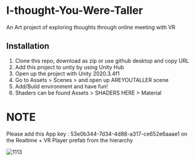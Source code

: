 # I-thought-You-Were-Taller
 An Art project of exploring thoughts through online meeting with VR

## Installation

1. Clone this repo, download as zip or use github desktop and copy URL
2. Add this project to unity by using Unity Hub
3. Open up the project with Unity 2020.3.4f1
4. Go to Assets > Scenes > and open up AREYOUTALLER scene
5. Add/Build environment and have fun!
6. Shaders can be found Assets > SHADERS HERE > Material


# NOTE
Please add this App key : 53e0b344-7d34-4d88-a317-ce652e6aaae1  on the Realtime + VR Player prefab from the hierarchy 


![1113](https://user-images.githubusercontent.com/60850348/118408553-a5fd2300-b6b8-11eb-8ca2-0636a5163b0e.png)
